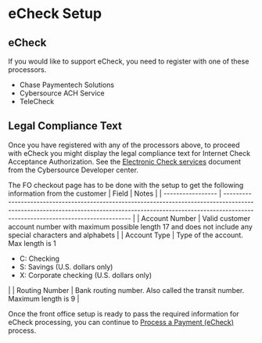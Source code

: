 # eCheck Setup

## eCheck

If you would like to support eCheck, you need to register with one of these processors.

- Chase Paymentech Solutions
- Cybersource ACH Service
- TeleCheck

## Legal Compliance Text

Once you have registered with any of the processors above, to proceed with eCheck you might display the legal compliance text for Internet Check Acceptance Authorization. See the [Electronic Check services](https://developer.cybersource.com/api/soap-developer-guides/dita-payments/intro.html) document from the Cybersource Developer center.

The FO checkout page has to be done with the setup to get the following information from the customer
| Field             | Notes                                                                                                                                                                                                       |
| ----------------- | ------------------------------------------------------------------------------------------------------------------------------------------------------------------------------------------------------------ |
| Account Number   | Valid customer account number with maximum possible length 17 and does not include any special characters and alphabets                                                                                                                             |
| Account Type     | Type of the account. Max length is 1 <ul> <li>C: Checking</li><li>S: Savings (U.S. dollars only)</li><li>X: Corporate checking (U.S. dollars only)</li></ul> |
| Routing Number         | Bank routing number. Also called the transit number. Maximum length is 9                                                                                            |



Once the front office setup is ready to pass the required information for eCheck processing, you can continue to [Process a Payment (eCheck)](Process-a-Payment-eCheck.md) process.

